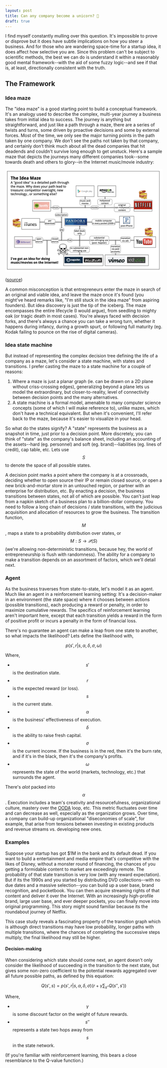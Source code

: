 ```yaml
---
layout: post
title: Can any company become a unicorn? 🦄
draft: true
---
```


I find myself constantly mulling over this question. It's impossible to prove or disprove but it does have subtle implications on how you steer a business. And for those who are wandering space-time for a startup idea, it does affect how selective you are. Since this problem can't be subject to scientific methods, the best we can do is understand it within a reasonably good mental framework--with the aid of some fuzzy logic--and see if that is, at least, directionally consistent with the truth.

## The Framework

### Idea maze

The "idea maze" is a good starting point to build a conceptual framework. It's an analogy used to describe the complex, multi-year journey a business takes from initial idea to success. The journey is anything but straightforward, and just like a path through a maze, there are a series of twists and turns, some driven by proactive decisions and some by external forces. Most of the time, we only see the major turning points in the path taken by one company. We don’t see the paths not taken by that company, and certainly don’t think much about all the dead companies that hit deadends and couldn't survive long enough to get unstuck. Here's a sample maze that depicts the journeys many different companies took--some towards death and others to glory--in the Internet music/movie industry:

![Idea maze example.](/assets/images/idea_maze_example.png)

([source](https://spark-public.s3.amazonaws.com/startup/lecture_slides/lecture5-market-wireframing-design.pdf))

A common misconception is that entrepreneurs enter the maze in search of an original and viable idea, and leave the maze once it's found (you might've heard remarks like, "I'm still stuck in the idea maze" from aspiring founders). But idea discovery is just the tip of the iceberg. The maze encompasses the entire lifecycle (I would argue), from seedling to mighty oak (or tragic death in most cases). You're always faced with decision forks, and there's always a chance you can take a wrong turn, whether it happens during infancy, during a growth spurt, or following full maturity (eg. Kodak failing to pounce on the rise of digital cameras).

### Idea state machine

But instead of representing the complex decision tree defining the life of a company as a maze, let's consider a state machine, with states and transitions. I prefer casting the maze to a state machine for a couple of reasons:
1. Where a maze is just a planar graph (ie. can be drawn on a 2D plane without criss-crossing edges), generalizing beyond a plane lets us model the extraordinary, but closer-to-reality, level of connectivity between decision points and the many alternatives.
2. A state machine is a formal model, amenable to many computer science concepts (some of which I will make reference to), unlike mazes, which don't have a technical equivalent.
But when it's convenient, I'll refer back to the maze, because it's easier to visualize in your head. 

So what do the states signify? A "state" represents the business as a snapshot in time, just prior to a decision point. More discretely, you can think of "state" as the company's balance sheet, including an accounting of the assets--hard (eg. personnel) and soft (eg. brand)--liabilities (eg. lines of credit), cap table, etc. Lets use $$S$$ to denote the space of all possible states.

A decision point marks a point where the company is at a crossroads, deciding whether to open source their IP or remain closed source, or open a new brick-and-mortar store in an untouched region, or partner with an enterprise for distribution, etc. By enacting a decision, the business transitions between states, not all of which are possible. You can't just leap from a napkin sketch of a business plan to a billion-dollar company. You need to follow a long chain of decisions / state transitions, with the judicious acquisition and allocation of resources to grow the business. The transition function, $$M$$, maps a state to a probability distribution over states, or $$M: S \rightarrow \mathcal{P}(S)$$ (we're allowing non-deterministic transitions, because hey, the world of entrepreneurship is flush with randomness). The ability for a company to make a transition depends on an assortment of factors, which we'll detail next.

### Agent

As the business traverses from state-to-state, let's model it as an agent. Much like an agent in a reinforcement learning setting: It's a decision-maker in an environment (the state space) where it chooses between actions (possible transitions), each producing a reward or penalty, in order to maximize cumulative rewards. The specifics of reinforcement learning aren't important here, except that each transition yields a reward in the form of positive profit or incurs a penalty in the form of financial loss.

There's no guarantee an agent can make a leap from one state to another, so what impacts the likelihood? Lets define the likelihood with,

$$p(s', r | s, \alpha, \delta, \sigma, \omega)$$

Where,

* $$s'$$ is the destination state.
* $$r$$ is the expected reward (or loss).
* $$s$$ is the current state.
* $$\alpha$$ is the business' effectiveness of execution. 
* $$\delta$$ is the ability to raise fresh capital.
* $$\sigma$$ is the current income. If the business is in the red, then it's the burn rate, and if it's in the black, then it's the company's profits.
* $$\omega$$ represents the state of the world (markets, technology, etc.) that surrounds the agent.

There's *alot* packed into $$\alpha$$. Execution includes a team's creativity and resourcefulness, organizational culture, mastery over the [OODA](https://en.wikipedia.org/wiki/OODA_loop) loop, etc. This metric fluctuates over time and can decrease as well, especially as the organization grows. Over time, a company can build-up organizational "diseconomies of scale", for example, that arise from tensions between investing in existing products and revenue streams vs. developing new ones.

### Examples

Suppose your startup has got $1M in the bank and its default dead. If you want to build a entertainment and media empire that's competitive with the likes of Disney, without a monster round of financing, the chances of you getting a formidable content to market are exceedingly remote. The probability of that state transition is very low (with any reward expectation). But if its the 1990s and you started by distributing DVD collections--with no due dates and a massive selection--you can build up a user base, brand recognition, and pocketbook. You can then acquire streaming rights of that content and deliver it over the Internet. With an increasingly high-profile brand, large user base, and ever deeper pockets, you can finally move into original programming. This story might sound familiar because its the roundabout journey of Netflix. 

This case study reveals a fascinating property of the transition graph which is although direct transitions may have low probability, longer paths with multiple transitions, where the chances of completing the successive steps multiply, the final likelihood may still be higher. 

#### Decision-making

When considering which state should come next, an agent doesn't only consider the likelihood of succeeding in the transition to the next state, but gives some non-zero coefficient to the potential rewards aggregated over all future possible paths, as defined by this equation:

$$Q(s', s) = p(s', r | s, \alpha, \delta, \sigma)(r + \gamma \sum_{s''}Q(s'', s'))$$

Where,

* $$\gamma$$ is some discount factor on the weight of future rewards.
* $$s''$$ represents a state two hops away from $$s$$ in the state network.

(If you're familiar with reinforcement learning, this bears a close resemblance to the Q-value function.)
